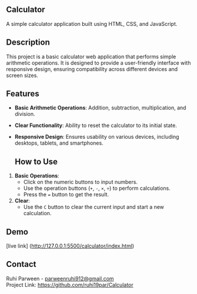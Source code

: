 ## Calculator 

A simple calculator application built using HTML, CSS, and JavaScript.

## Description

This project is a basic calculator web application that performs simple arithmetic operations. It is designed to provide a user-friendly interface with responsive design, ensuring compatibility across different devices and screen sizes.

## Features

- **Basic Arithmetic Operations**: Addition, subtraction, multiplication, and division.
- **Clear Functionality**: Ability to reset the calculator to its initial state.
- **Responsive Design**: Ensures usability on various devices, including desktops, tablets, and smartphones.

  ## How to Use

1. **Basic Operations**: 
   - Click on the numeric buttons to input numbers.
   - Use the operation buttons (`+`, `-`, `×`, `÷`) to perform calculations.
   - Press the `=` button to get the result.
2. **Clear**: 
   - Use the `C` button to clear the current input and start a new calculation.

  ## Demo
  [live link] (http://127.0.0.1:5500/calculator/index.html)

  ## Contact 
  Ruhi Parween - parweenruhi912@gmail.com
  <br>
  Project Link: https://github.com/ruhi19par/Calculator
